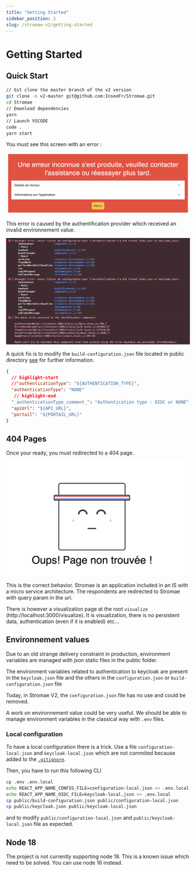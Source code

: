 ```yaml
---
title: "Getting Started"
sidebar_position: 2
slug: /stromae-v2/getting-started
---
```


# Getting Started

## Quick Start

```bash
// Git clone the master branch of the v2 version
git clone -b v2-master git@github.com:InseeFr/Stromae.git
cd Stromae
// Download dependencies
yarn
// Launch VSCODE
code .
yarn start
```

You must see this screen with an error :

![](../../../static/img/applications/stromae-v2/error.png)

This error is caused by the authentification provider which received an invalid environnement value.

![](../../../static/img/applications/stromae-v2/auth-error.png)

A quick fix is to modify the `build-configuration.json` file located in public directory [see](getting-started.md#environnement-values) for further information.

```json title="public/build-configuration.json"
{
  // highlight-start
  //"authenticationType": "${AUTHENTICATION_TYPE}",
  "authenticationType": "NONE"
   // highlight-end
  "_authenticationType_comment_": "Authentication type : OIDC or NONE",
  "apiUrl": "${API_URL}",
  "portail": "${PORTAIL_URL}"
}
```

## 404 Pages

Once your ready, you must redirected to a 404 page.

![](../../../static/img/applications/stromae-v2/404.png)

This is the correct behavior. Stromae is an application included in an IS with a micro service architecture. The respondents are redirected to Stromae with query param in the url.

There is however a visualization page at the root `visualize` (http://localhost:3000/visualize). It is visualization, there is no persistent data, authentication (even if it is enabled) etc...

## Environnement values

Due to an old strange delivery constraint in production, environment variables are managed with json static files in the public folder.

The environment variables related to authentication to keycloak are present in the `keycloak.json` file and the others in the `configuration.json` or `build-configuration.json` file

Today, in Stromae V2, the `configuration.json` file has no use and could be removed.

A work on environnement value could be very useful. We should be able to manage environment variables in the classical way with `.env` files.

### Local configuration

To have a local configuration there is a trick. Use a file `configuration-local.json` and `keycloak-local.json` which are not commited because added to the [`.gitignore`](https://github.com/InseeFr/Stromae/blob/083b8d05f51150cba6fcbdc6d89fda70121057ce/.gitignore#L21-L23).

Then, you have to run this following CLI

```bash
cp .env .env.local
echo REACT_APP_NAME_CONFIG_FILE=configuration-local.json >> .env.local
echo REACT_APP_NAME_OIDC_FILE=keycloak-local.json >> .env.local
cp public/build-configuration.json public/configuration-local.json
cp public/keycloak.json public/keycloak-local.json
```

and to modify `public/configuration-local.json` and `public/keycloak-local.json` file as expected.

## Node 18

The project is not currently supporting node 18. This is a known issue which need to be solved. You can use node 16 instead.
